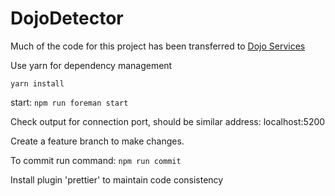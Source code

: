 # DojoDetector

Much of the code for this project has been transferred to [Dojo Services](https://github.com/dojo-json/dojo-services)

Use yarn for dependency management

`yarn install`

start:
`npm run foreman start`

Check output for connection port, should be similar
address: localhost:5200

Create a feature branch to make changes.

To commit run command:
`npm run commit`

Install plugin 'prettier' to maintain code consistency
